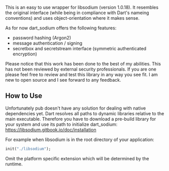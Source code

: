 This is an easy to use wrapper for libsodium (version 1.0.18). It resembles the original interface (while being in compliance with Dart's nameing conventions) and uses object-orientation where it makes sense.

As for now dart_sodium offers the following features:
- password hashing (Argon2)
- message authentication / signing
- secretbox and secretstream interface (symmetric authenticated encryption)

Please notice that this work has been done to the best of my abilities. This has not been reviewed by external security professionals. If you are one please feel free to review and test this library in any way you see fit. I am new to open source and I see forward to any feedback.

## How to Use

Unfortunately pub doesn't have any solution for dealing with native dependencies yet. Dart resolves all paths to dynamic libraries relative to the main executable. Therefore you have to download a pre-build library for your system and use its path to initialize dart_sodium: https://libsodium.gitbook.io/doc/installation

For example when libsodium is in the root directory of your application:
````Dart
init("./libsodium");
````
Omit the platform specific extension which will be determined by the runtime.
